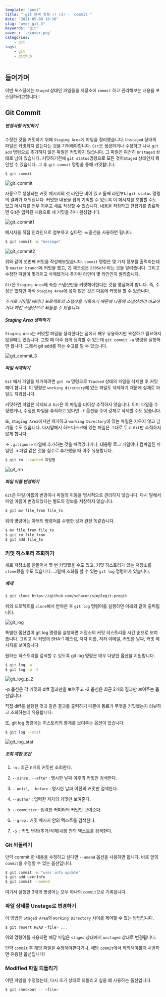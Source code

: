 ```yaml
---
template: "post"
title: " git 완벽 정복 !! (3) -  commit "
date: "2021-05-09 18:30"
slug: "over_git_3"
keywords: "git"
cover : './cover.png'
categories: 
    - git
tags:
    - git
    - github
---
```


## 들어가며

이번 포스팅에는 `Staged` 상태인 파일들을 저장소에 `commit` 하고 관리해보는 내용을 포스팅하려고합니다 !

## Git Commit

##### 변경사항 커밋하기
수정한 것을 커밋하기 위해 `Staging Area`에 파일을 정리했습니다. `Unstaged` 상태의 파일은 커밋되지 않는다는 것을 기억해야합니다. `Git`은 생성하거나 수정하고 나서 `git add` 명령으로 추가하지 않은 파일은 커밋하지 않습니다. 그 파일은 여전히 `Unstaged` 상태로 남아 있습니다. 커밋하기전에 `git status`명령으로 모든 것이`Staged` 상태인지 확인할 수 있습니다. 그 후 `git commit` 명령을 통해 커밋합니다.

```bash
$ git commit
```

![git_commit](./git_commit.png)

자동으로 생성되는 커밋 메시지의 첫 라인은 비어 있고 둘째 라인부터 `git status` 명령의 결과가 채워집니다. 커밋한 내용을 쉽게 기억할 수 있도록 이 메시지를 포함할 수도 있고 메시지를 전부 지우고 새로 작성할 수 있습니다. 내용을 저장하고 편집기를 종료하면 Git은 입력된 내용으로 새 커밋을 하나 완성합니다.

![git_commit1](./git_commit_1.png)

메시지를 직접 인라인으로 첨부하고 싶다면 `-m` 옵션을 사용하면 됩니다.

```bash
$ git commit -m "message"
```


![git_commit2](./git_commit_2.png)

위와 같이 첫번째 커밋을 작성해보았습니다. `commit` 명령은 몇 가지 정보를 출력하는데 1) `master branch`에 커밋을 했고, 2) 체크섬은 `2305efd` 라는 것을 알려줍니다. 그리고 수정한 파일이 몇개이고 삭제됐거나 추가된 라인이 몇 라인인지 알려줍니다.

`Git`은 `Staging Area`에 속한 스냅샷만을 커밋해야한다는 것을 명심해야 합니다. 즉, 수정은 했지만 아직 `Staging Area`에 넣지 않은 것은 다음에 커밋을 할 수 있습니다.

*추가로 커밋할 때마다 프로젝트의 스탭샷을 기록하기 때문에 나중에 스냅샷끼리 비교하거나 예전 스냅샷으로 되돌릴 수 있습니다.*


##### Staging Area 생략하기
`Staging Area`는 커밋할 파일을 정리한다는 점에서 매우 유용하지만 복잡하고 필요하지 않을때도 있습니다. 그럴 때 아주 쉽게 생략할 수 있는데 `git commit -a` 명령을 실행하면 됩니다. 그래서 git add를 하는 수고를 덜 수 있습니다.


![git_commit_3](./git_commit_3.png)


##### 파일 삭제하기
`Git` 에서 파일을 제거하려면 `git rm` 명령으로 `Tracked` 상태의 파일을 삭제한 후 커밋해야 합니다. 이 명령은 `working directory`에 있는 파일도 삭제하기 때문에 실제로 파일도 지워집니다.

커밋하면 파일은 삭제되고 `Git`은 이 파일을 더이상 추적하지 않습니다. 이미 파일을 수정했거나, 수정한 파일을 추적하고 있다면 `-f` 옵션을 주어 강제로 삭제할 수도 있습니다.

또, `Staging Area`에서만 제거하고 `working Directory`에 있는 파일은 지우지 않고 남겨둘 수도 있습니다. 다시말해서 하드디스크에 있는 파일은 그대로 두고 `Git`만 추적하지 않게 합니다. 

=> `.gitignore` 파일에 추가하는 것을 빼먹었다거나, 대용량 로그 파일이나 컴파일된 파일인 .a 파일 같은 것을 실수로 추가했을 때 아주 유용합니다.


```bash
$ git rm --cached 파일명
```

![git_rm](./git_rm.png)



##### 파일 이름 변경하기
`Git`은 파일 이름의 변경이나 파일의 이동을 명시적으로 관리하지 않습니다. 다시 말해서 파일 이름이 변경되었다는 별도의 정보를 저장하지 않습니다.

```bash
$ git mv file_from file_to
```

위의 명령어는 아래의 명령어를 수행한 것과 완전 똑같습니다.

```bash
$ mv file_from file_to
$ git rm file_from
$ git add file_to
```

### 커밋 히스토리 조회하기

새로 저장소를 만들어서 몇 번 커밋했을 수도 있고, 커밋 히스토리가 있는 저장소를 `clone`했을 수도 있습니다. 그럴때 조회를 할 수 있는 `git log` 명령어가 있습니다.


##### 예제
```bash
$ git clone https://github.com/schacon/simplegit-progit
```

위의 프로젝트를 `clone`해서 받아온 후 `git log` 명령어를 실행하면 아래와 같이 출력됩니다.


![git_log](./git_log.png)

특별한 옵션없이 git log 명령을 실행하면 저장소의 커밋 히스토리를 시간 순으로 보여줍니다. 그리고 각 커밋의 SHA-1 체크섬, 저자 이름, 저자 이메일, 커밋한 날짜, 커밋 메시지를 보여줍니다.

원하는 히스토리를 검색할 수 있도록 git log 명령은 매우 다양한 옵션을 지원합니다. 

```bash
$ git log -p
$ git log -p -2
```


![git_log_p_2](./git_log_p_2.png)

-p 옵션은 각 커밋의 diff 결과만을 보여주고 -2 옵션은 최근 2개의 결과만 보여주는 옵션입니다. 

직접 diff를 실행한 것과 같은 결과를 출력하기 때문에 동료가 무엇을 커밋했는지 리뷰하고 조회하는데 유용합니다.

또, git log 명령에는 히스토리의 통계를 보여주는 옵션이 있습니다.

```bash
$ git log --stat
```

![git_log_stat](./git_log_stat.png)

##### 조회 제한 조건

1. `-n` : 최근 n개의 커밋만 조회한다.

2. `--since` , `--after` : 명시한 날짜 이후의 커밋만 검색한다.

3. `--until`, `--before` : 명시한 날짜 이전의 커밋만 검색한다.

4. `--author` : 입력한 저자의 커밋만 보여준다.

5. `--committer` : 입력한 커미터의 커밋만 보여준다.

6. `--grep` : 커밋 메시지 안의 텍스트를 검색한다.

7. `-S `: 커밋 변경(추가/삭제)내용 안의 텍스트를 검색한다.


### Git 되돌리기
만약 commit 한 내용을 수정하고 싶다면 `--amend` 옵션을 사용하면 됩니다. 바로 앞의 `commit`을 수정할 수 있는 옵션입니다.

```bash
$ git commit -m "user info update"
$ git add userInfo
$ git commit --amend 
```

여기서 실행한 3개의 명령어는 모두 하나의 `commit`으로 기록됩니다.

### 파일 상태를 Unstage로 변경하기

이 방법은 `Staged Area`와 `Working Directory` 사이를 제어할 수 있는 방법입니다.
 
```bash
$ git resert HEAD <file> ...
```

위의 명령어를 사용하면 해당 파일은 `staged` 상태에서 `unstaged` 상태로 변경됩니다.

만약 `commit` 후 해당 파일을 수정해야한다거나, 해당 `commit`에서 제외해야할때 사용하면 유용한 옵션입니다!


### Modified 파일 되돌리기

어떤 파일을 수정했는데, 다시 초기 상태로 되돌리고 싶을 떄 사용하는 옵션입니다.

```bash
$ git checkout -- <file>
```

